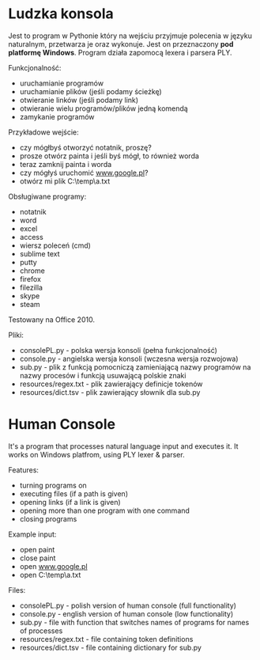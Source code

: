 # Ludzka konsola

Jest to program w Pythonie który na wejściu przyjmuje polecenia w języku naturalnym, przetwarza je oraz wykonuje.
Jest on przeznaczony <b>pod platformę Windows</b>. Program działa zapomocą lexera i parsera PLY.

Funkcjonalność:
- uruchamianie programów
- uruchamianie plików (jeśli podamy ścieżkę)
- otwieranie linków (jeśli podamy link)
- otwieranie wielu programów/plików jedną komendą
- zamykanie programów

Przykładowe wejście:
- czy mógłbyś otworzyć notatnik, proszę?
- prosze otwórz painta i jeśli byś mógł, to również worda
- teraz zamknij painta i worda
- czy mógłyś uruchomić www.google.pl?
- otwórz mi plik C:\temp\a.txt

Obsługiwane programy:
- notatnik
- word
- excel
- access
- wiersz poleceń (cmd)
- sublime text
- putty
- chrome
- firefox
- filezilla
- skype
- steam

Testowany na Office 2010.

Pliki:
- consolePL.py - polska wersja konsoli (pełna funkcjonalność)
- console.py - angielska wersja konsoli (wczesna wersja rozwojowa)
- sub.py - plik z funkcją pomocniczą zamieniającą nazwy programów na nazwy procesów i funkcją usuwającą polskie znaki
- resources/regex.txt - plik zawierający definicje tokenów
- resources/dict.tsv - plik zawierający słownik dla sub.py

# Human Console

It's a program that processes natural language input and executes it.
It works on Windows platfrom, using PLY lexer & parser.

Features:
- turning programs on
- executing files (if a path is given)
- opening links (if a link is given)
- opening more than one program with one command
- closing programs

Example input:
- open paint
- close paint
- open www.google.pl
- open C:\temp\a.txt

Files:
- consolePL.py - polish version of human console (full functionality)
- console.py - english version of human console (low functionality)
- sub.py - file with function that switches names of programs for names of processes
- resources/regex.txt - file containing token definitions
- resources/dict.tsv - file containing dictionary for sub.py
